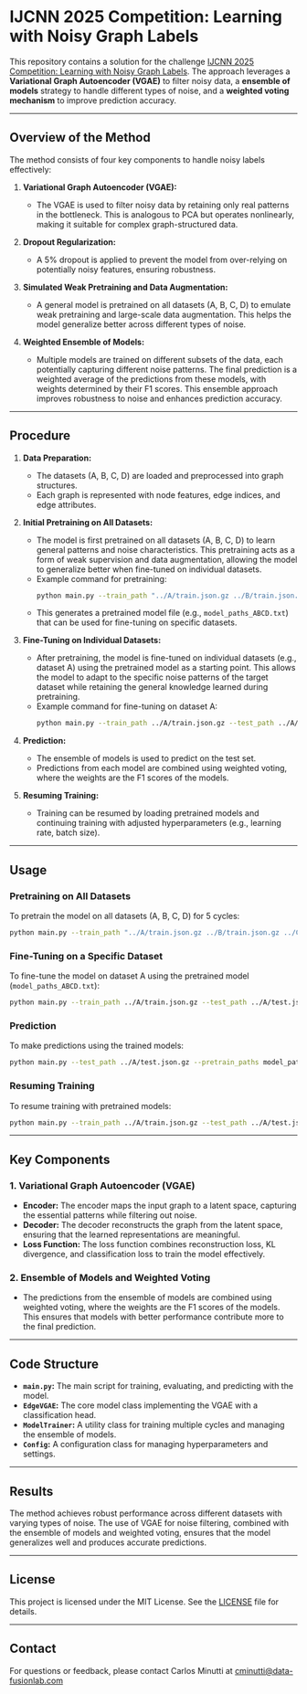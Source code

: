 # IJCNN 2025 Competition: Learning with Noisy Graph Labels

This repository contains a solution for the challenge [IJCNN 2025 Competition: Learning with Noisy Graph Labels](https://sites.google.com/view/learning-with-noisy-graph-labe?usp=sharing). The approach leverages a **Variational Graph Autoencoder (VGAE)** to filter noisy data, a **ensemble of models** strategy to handle different types of noise, and a **weighted voting mechanism** to improve prediction accuracy.

---

## Overview of the Method

The method consists of four key components to handle noisy labels effectively:

1. **Variational Graph Autoencoder (VGAE):**
   - The VGAE is used to filter noisy data by retaining only real patterns in the bottleneck. This is analogous to PCA but operates nonlinearly, making it suitable for complex graph-structured data.

2. **Dropout Regularization:**
   - A 5% dropout is applied to prevent the model from over-relying on potentially noisy features, ensuring robustness.

3. **Simulated Weak Pretraining and Data Augmentation:**
   - A general model is pretrained on all datasets (A, B, C, D) to emulate weak pretraining and large-scale data augmentation. This helps the model generalize better across different types of noise.

4. **Weighted Ensemble of Models:**
   - Multiple models are trained on different subsets of the data, each potentially capturing different noise patterns. The final prediction is a weighted average of the predictions from these models, with weights determined by their F1 scores. This ensemble approach improves robustness to noise and enhances prediction accuracy.

---

## Procedure

1. **Data Preparation:**
   - The datasets (A, B, C, D) are loaded and preprocessed into graph structures.
   - Each graph is represented with node features, edge indices, and edge attributes.

2. **Initial Pretraining on All Datasets:**
   - The model is first pretrained on all datasets (A, B, C, D) to learn general patterns and noise characteristics. This pretraining acts as a form of weak supervision and data augmentation, allowing the model to generalize better when fine-tuned on individual datasets.
   - Example command for pretraining:
     ```bash
     python main.py --train_path "../A/train.json.gz ../B/train.json.gz ../C/train.json.gz ../D/train.json.gz" --num_cycles 5
     ```
   - This generates a pretrained model file (e.g., `model_paths_ABCD.txt`) that can be used for fine-tuning on specific datasets.

3. **Fine-Tuning on Individual Datasets:**
   - After pretraining, the model is fine-tuned on individual datasets (e.g., dataset A) using the pretrained model as a starting point. This allows the model to adapt to the specific noise patterns of the target dataset while retaining the general knowledge learned during pretraining.
   - Example command for fine-tuning on dataset A:
     ```bash
     python main.py --train_path ../A/train.json.gz --test_path ../A/test.json.gz --num_cycles 5 --pretrain_paths model_paths_ABCD.txt
     ```

4. **Prediction:**
   - The ensemble of models is used to predict on the test set.
   - Predictions from each model are combined using weighted voting, where the weights are the F1 scores of the models.

5. **Resuming Training:**
   - Training can be resumed by loading pretrained models and continuing training with adjusted hyperparameters (e.g., learning rate, batch size).

---

## Usage

### Pretraining on All Datasets
To pretrain the model on all datasets (A, B, C, D) for 5 cycles:
```bash
python main.py --train_path "../A/train.json.gz ../B/train.json.gz ../C/train.json.gz ../D/train.json.gz" --num_cycles 5
```

### Fine-Tuning on a Specific Dataset
To fine-tune the model on dataset A using the pretrained model (`model_paths_ABCD.txt`):
```bash
python main.py --train_path ../A/train.json.gz --test_path ../A/test.json.gz --num_cycles 5 --pretrain_paths model_paths_ABCD.txt
```

### Prediction
To make predictions using the trained models:
```bash
python main.py --test_path ../A/test.json.gz --pretrain_paths model_paths_A.txt
```

### Resuming Training
To resume training with pretrained models:
```bash
python main.py --train_path ../A/train.json.gz --test_path ../A/test.json.gz --num_cycles 5 --pretrain_paths model_paths_A.txt
```

---

## Key Components

### 1. Variational Graph Autoencoder (VGAE)
- **Encoder:** The encoder maps the input graph to a latent space, capturing the essential patterns while filtering out noise.
- **Decoder:** The decoder reconstructs the graph from the latent space, ensuring that the learned representations are meaningful.
- **Loss Function:** The loss function combines reconstruction loss, KL divergence, and classification loss to train the model effectively.

### 2. Ensemble of Models and Weighted Voting
- The predictions from the ensemble of models are combined using weighted voting, where the weights are the F1 scores of the models. This ensures that models with better performance contribute more to the final prediction.

---

## Code Structure

- **`main.py`:** The main script for training, evaluating, and predicting with the model.
- **`EdgeVGAE`:** The core model class implementing the VGAE with a classification head.
- **`ModelTrainer`:** A utility class for training multiple cycles and managing the ensemble of models.
- **`Config`:** A configuration class for managing hyperparameters and settings.

---

## Results

The method achieves robust performance across different datasets with varying types of noise. The use of VGAE for noise filtering, combined with the ensemble of models and weighted voting, ensures that the model generalizes well and produces accurate predictions.

---

## License

This project is licensed under the MIT License. See the [LICENSE](LICENSE) file for details.

---

## Contact

For questions or feedback, please contact Carlos Minutti at cminutti@data-fusionlab.com
